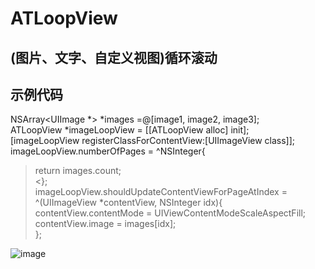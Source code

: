 #  ATLoopView

## (图片、文字、自定义视图)循环滚动

## 示例代码
NSArray<UIImage *> *images =@[image1, image2, image3];<br>
ATLoopView *imageLoopView = [[ATLoopView alloc] init];<br>
[imageLoopView registerClassForContentView:[UIImageView class]];<br>
imageLoopView.numberOfPages = ^NSInteger{<br>
>return images.count;<br>
<};<br>
imageLoopView.shouldUpdateContentViewForPageAtIndex = ^(UIImageView *contentView, NSInteger idx){<br>
contentView.contentMode = UIViewContentModeScaleAspectFill;<br>
contentView.image = images[idx];<br>
};<br>

 ![image](https://github.com/lantuhy/ATLoopView/raw/master/screenshots/vim-screenshot.jpg)




